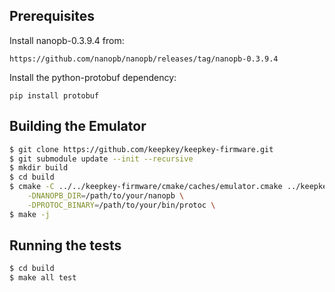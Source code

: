 Prerequisites
-------------

Install nanopb-0.3.9.4 from:

`https://github.com/nanopb/nanopb/releases/tag/nanopb-0.3.9.4`

Install the python-protobuf dependency:

`pip install protobuf`

Building the Emulator
---------------------

```sh
$ git clone https://github.com/keepkey/keepkey-firmware.git
$ git submodule update --init --recursive
$ mkdir build
$ cd build
$ cmake -C ../../keepkey-firmware/cmake/caches/emulator.cmake ../keepkey-firmware \
    -DNANOPB_DIR=/path/to/your/nanopb \
    -DPROTOC_BINARY=/path/to/your/bin/protoc \
$ make -j
```


Running the tests
-----------------

```sh
$ cd build
$ make all test
```
